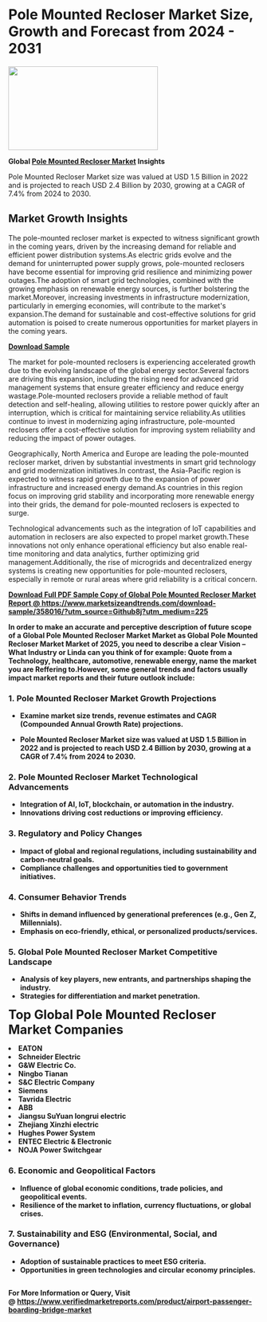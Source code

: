<H1>Pole Mounted Recloser Market Size, Growth and Forecast from 2024 - 2031</H1><img class="aligncenter size-medium wp-image-584254" src="https://thirdeyenews.in/wp-content/uploads/2024/09/Global-Market-Research-300x168.jpeg" alt="" width="300" height="168" /><p><strong>Global&nbsp;<a href="https://www.marketsizeandtrends.com/download-sample/358016/?utm_source=Github8j?utm_medium=225">Pole Mounted Recloser Market</a> Insights</strong></p><p>Pole Mounted Recloser Market size was valued at USD 1.5 Billion in 2022 and is projected to reach USD 2.4 Billion by 2030, growing at a CAGR of 7.4% from 2024 to 2030.</p><p><h2>Market Growth Insights</h2> <p>The pole-mounted recloser market is expected to witness significant growth in the coming years, driven by the increasing demand for reliable and efficient power distribution systems.As electric grids evolve and the demand for uninterrupted power supply grows, pole-mounted reclosers have become essential for improving grid resilience and minimizing power outages.The adoption of smart grid technologies, combined with the growing emphasis on renewable energy sources, is further bolstering the market.Moreover, increasing investments in infrastructure modernization, particularly in emerging economies, will contribute to the market's expansion.The demand for sustainable and cost-effective solutions for grid automation is poised to create numerous opportunities for market players in the coming years.</p> <p><strong><a href="#">Download Sample</a></strong></p> <p>The market for pole-mounted reclosers is experiencing accelerated growth due to the evolving landscape of the global energy sector.Several factors are driving this expansion, including the rising need for advanced grid management systems that ensure greater efficiency and reduce energy wastage.Pole-mounted reclosers provide a reliable method of fault detection and self-healing, allowing utilities to restore power quickly after an interruption, which is critical for maintaining service reliability.As utilities continue to invest in modernizing aging infrastructure, pole-mounted reclosers offer a cost-effective solution for improving system reliability and reducing the impact of power outages.</p> <p>Geographically, North America and Europe are leading the pole-mounted recloser market, driven by substantial investments in smart grid technology and grid modernization initiatives.In contrast, the Asia-Pacific region is expected to witness rapid growth due to the expansion of power infrastructure and increased energy demand.As countries in this region focus on improving grid stability and incorporating more renewable energy into their grids, the demand for pole-mounted reclosers is expected to surge.</p> <p>Technological advancements such as the integration of IoT capabilities and automation in reclosers are also expected to propel market growth.These innovations not only enhance operational efficiency but also enable real-time monitoring and data analytics, further optimizing grid management.Additionally, the rise of microgrids and decentralized energy systems is creating new opportunities for pole-mounted reclosers, especially in remote or rural areas where grid reliability is a critical concern.</p> <p><strong><a href="#"></p><p><span class=""><strong>Download Full PDF Sample Copy of Global Pole Mounted Recloser Market Report</strong> @ <a href="https://www.marketsizeandtrends.com/download-sample/358016/?utm_source=Github8j?utm_medium=225" target="_blank">https://www.marketsizeandtrends.com/download-sample/358016/?utm_source=Github8j?utm_medium=225</a></span></p><p>In order to make an accurate and perceptive description of future scope of a Global&nbsp;Pole Mounted Recloser Market Market as Global&nbsp;Pole Mounted Recloser Market Market of 2025, you need to describe a clear Vision &ndash; What Industry or Linda can you think of for example: Quote from a Technology, healthcare, automotive, renewable energy, name the market you are Reffering to.However, some general trends and factors usually impact market reports and their future outlook include:</p><h3>1.&nbsp;<strong>Pole Mounted Recloser Market Growth Projections</strong></h3><ul><li>Examine market size trends, revenue estimates and CAGR (Compounded Annual Growth Rate) projections.</li><li><p>Pole Mounted Recloser Market size was valued at USD 1.5 Billion in 2022 and is projected to reach USD 2.4 Billion by 2030, growing at a CAGR of 7.4% from 2024 to 2030.</p></li></ul><h3>2.&nbsp;<strong>Pole Mounted Recloser Market Technological Advancements</strong></h3><ul><li>Integration of AI, IoT, blockchain, or automation in the industry.</li><li>Innovations driving cost reductions or improving efficiency.</li></ul><h3>3.&nbsp;<strong>Regulatory and Policy Changes</strong></h3><ul><li>Impact of global and regional regulations, including sustainability and carbon-neutral goals.</li><li>Compliance challenges and opportunities tied to government initiatives.</li></ul><h3>4.&nbsp;<strong>Consumer Behavior Trends</strong></h3><ul><li>Shifts in demand influenced by generational preferences (e.g., Gen Z, Millennials).</li><li>Emphasis on eco-friendly, ethical, or personalized products/services.</li></ul><h3>5.&nbsp;<strong>Global Pole Mounted Recloser Market Competitive Landscape</strong></h3><ul><li>Analysis of key players, new entrants, and partnerships shaping the industry.</li><li>Strategies for differentiation and market penetration.</li></ul><p data-pm-slice="1 1 []"><span style="color: inherit; font-family: inherit; font-size: 25px;">Top Global Pole Mounted Recloser Market Companies</span></p><div class="" data-test-id=""><p><li>EATON</li><li> Schneider Electric</li><li> G&W Electric Co.</li><li> Ningbo Tianan</li><li> S&C Electric Company</li><li> Siemens</li><li> Tavrida Electric</li><li> ABB</li><li> Jiangsu SuYuan longrui electric</li><li> Zhejiang Xinzhi electric</li><li> Hughes Power System</li><li> ENTEC Electric & Electronic</li><li> NOJA Power Switchgear</li></p></div><h3>6.&nbsp;<strong>Economic and Geopolitical Factors</strong></h3><ul><li>Influence of global economic conditions, trade policies, and geopolitical events.</li><li>Resilience of the market to inflation, currency fluctuations, or global crises.</li></ul><h3>7.&nbsp;<strong>Sustainability and ESG (Environmental, Social, and Governance)</strong></h3><ul><li>Adoption of sustainable practices to meet ESG criteria.</li><li>Opportunities in green technologies and circular economy principles.</li></ul><h2><strong style="font-size: 14px;">For More Information or Query, Visit @&nbsp;</strong><a style="background-color: #ffffff; font-size: 14px;" href="https://www.marketsizeandtrends.com/report/pole-mounted-recloser-market/" target="_blank">https://www.verifiedmarketreports.com/product/airport-passenger-boarding-bridge-market</a></h2>